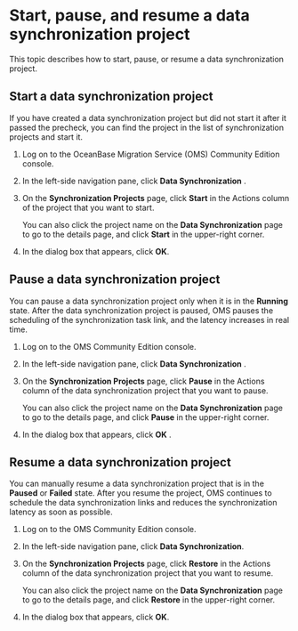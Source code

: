 # Start, pause, and resume a data synchronization project

This topic describes how to start, pause, or resume a data synchronization project.

## Start a data synchronization project

If you have created a data synchronization project but did not start it after it passed the precheck, you can find the project in the list of synchronization projects and start it.

1. Log on to the OceanBase Migration Service (OMS) Community Edition console.

2. In the left-side navigation pane, click **Data Synchronization** .

3. On the **Synchronization Projects** page, click **Start** in the Actions column of the project that you want to start.

   You can also click the project name on the **Data Synchronization** page to go to the details page, and click **Start** in the upper-right corner.

4. In the dialog box that appears, click **OK**.

## Pause a data synchronization project

You can pause a data synchronization project only when it is in the **Running** state. After the data synchronization project is paused, OMS pauses the scheduling of the synchronization task link, and the latency increases in real time.

1. Log on to the OMS Community Edition console.

2. In the left-side navigation pane, click **Data Synchronization** .

3. On the **Synchronization Projects** page, click **Pause** in the Actions column of the data synchronization project that you want to pause.

   You can also click the project name on the **Data Synchronization** page to go to the details page, and click **Pause** in the upper-right corner.

4. In the dialog box that appears, click **OK** .

## Resume a data synchronization project

You can manually resume a data synchronization project that is in the **Paused** or **Failed** state. After you resume the project, OMS continues to schedule the data synchronization links and reduces the synchronization latency as soon as possible.

1. Log on to the OMS Community Edition console.

2. In the left-side navigation pane, click **Data Synchronization**.

3. On the **Synchronization Projects** page, click **Restore** in the Actions column of the data synchronization project that you want to resume.

   You can also click the project name on the **Data Synchronization** page to go to the details page, and click **Restore** in the upper-right corner.

4. In the dialog box that appears, click **OK**.
